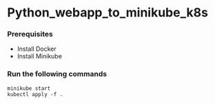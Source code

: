 # Python_webapp_to_minikube_k8s

### Prerequisites
- Install Docker
- Install Minikube

### Run the following commands
```
minikube start                                  
kubectl apply -f .

```
